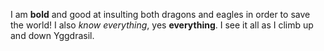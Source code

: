 I am **bold** and good at insulting both dragons and eagles in order to save the world!
I also *know everything*, yes **everything**. I see it all as I climb up and down Yggdrasil.

